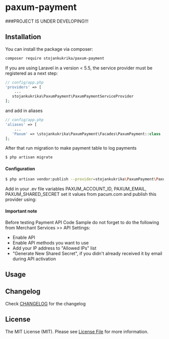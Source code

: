 paxum-payment
===
###PROJECT IS UNDER DEVELOPING!!!

Installation
---
You can install the package via composer:

```bash
composer require stojankukrika/paxum-payment
```

If you are using Laravel in a version < 5.5, the service provider must be registered as a next step:

```php
// config/app.php
'providers' => [
    ...
   stojankukrika\PaxumPayment\PaxumPaymentServiceProvider
];
```
and add in aliases
```php
// config/app.php
'aliases' => [
    ...
   'Paxum' => \stojankukrika\PaxumPayment\Facades\PaxumPayment::class
];
```
After that run migration to make payment table to log payments

```bash
$ php artisan migrate
```

#### Configuration
```bash
$ php artisan vendor:publish --provider=stojankukrika\PaxumPayment\PaxumPaymentServiceProvider
```
Add in your .ev file variables PAXUM_ACCOUNT_ID, PAXUM_EMAIL, PAXUM_SHARED_SECRET set it values from pacum.com and publish this provider using:

#### Important note
Before testing Payment API Code Sample do not forget to do the following from Merchant Services >> API Settings:
 - Enable API
 - Enable API methods you want to use
 - Add your IP address to "Allowed IPs" list
 - "Generate New Shared Secret", if you didn't already received it by email during API activation


Usage
---


Changelog
---
Check [CHANGELOG](CHANGELOG.md) for the changelog


License
---
The MIT License (MIT). Please see [License File](LICENSE) for more information.